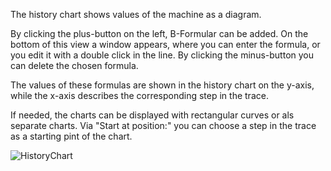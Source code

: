 The history chart shows values of the machine as a diagram. 

By clicking the plus-button on the left, B-Formular can be added.
On the bottom of this view a window appears, where you can enter the formula, or you edit it with a double click in the line.
By clicking the minus-button you can delete the chosen formula.

The values of these formulas are shown in the history chart on the y-axis, while the x-axis describes the corresponding step in the trace.

If needed, the charts can be displayed with rectangular curves or als separate charts. Via "Start at position:" you can choose a step in the trace as a starting pint of the chart.

![HistoryChart](../../../screenshots/Visualisations/History%20Chart.png)

